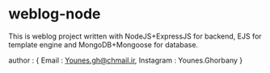 # weblog-node

This is weblog project written with NodeJS+ExpressJS for backend, EJS for template engine and MongoDB+Mongoose for database.

author : {
  Email : Younes.gh@chmail.ir,
  Instagram : Younes.Ghorbany
}
